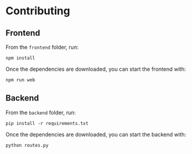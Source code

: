 # Contributing

## Frontend

From the `frontend` folder, run:
```
npm install
```
Once the dependencies are downloaded, you can start the frontend with:
```
npm run web
```

## Backend

From the `backend` folder, run:
```
pip install -r requirements.txt
```
Once the dependencies are downloaded, you can start the backend with:
```
python routes.py
```
